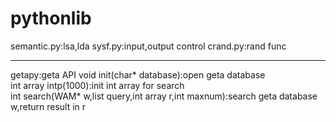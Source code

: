 # pythonlib

semantic.py:lsa,lda
sysf.py:input,output control
crand.py:rand func

------------------------
getapy:geta API
void init(char\* database):open geta database  
int array intp(1000):init int array for search  
int search(WAM\* w,list query,int array r,int maxnum):search geta database w,return result in r

